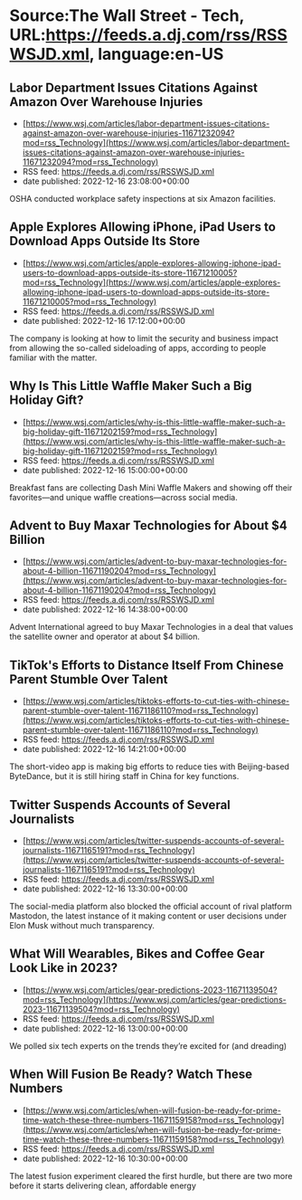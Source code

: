 # Source:The Wall Street - Tech, URL:https://feeds.a.dj.com/rss/RSSWSJD.xml, language:en-US

## Labor Department Issues Citations Against Amazon Over Warehouse Injuries
 - [https://www.wsj.com/articles/labor-department-issues-citations-against-amazon-over-warehouse-injuries-11671232094?mod=rss_Technology](https://www.wsj.com/articles/labor-department-issues-citations-against-amazon-over-warehouse-injuries-11671232094?mod=rss_Technology)
 - RSS feed: https://feeds.a.dj.com/rss/RSSWSJD.xml
 - date published: 2022-12-16 23:08:00+00:00

OSHA conducted workplace safety inspections at six Amazon facilities.

## Apple Explores Allowing iPhone, iPad Users to Download Apps Outside Its Store
 - [https://www.wsj.com/articles/apple-explores-allowing-iphone-ipad-users-to-download-apps-outside-its-store-11671210005?mod=rss_Technology](https://www.wsj.com/articles/apple-explores-allowing-iphone-ipad-users-to-download-apps-outside-its-store-11671210005?mod=rss_Technology)
 - RSS feed: https://feeds.a.dj.com/rss/RSSWSJD.xml
 - date published: 2022-12-16 17:12:00+00:00

The company is looking at how to limit the security and business impact from allowing the so-called sideloading of apps, according to people familiar with the matter.

## Why Is This Little Waffle Maker Such a Big Holiday Gift?
 - [https://www.wsj.com/articles/why-is-this-little-waffle-maker-such-a-big-holiday-gift-11671202159?mod=rss_Technology](https://www.wsj.com/articles/why-is-this-little-waffle-maker-such-a-big-holiday-gift-11671202159?mod=rss_Technology)
 - RSS feed: https://feeds.a.dj.com/rss/RSSWSJD.xml
 - date published: 2022-12-16 15:00:00+00:00

Breakfast fans are collecting Dash Mini Waffle Makers and showing off their favorites—and unique waffle creations—across social media.

## Advent to Buy Maxar Technologies for About $4 Billion
 - [https://www.wsj.com/articles/advent-to-buy-maxar-technologies-for-about-4-billion-11671190204?mod=rss_Technology](https://www.wsj.com/articles/advent-to-buy-maxar-technologies-for-about-4-billion-11671190204?mod=rss_Technology)
 - RSS feed: https://feeds.a.dj.com/rss/RSSWSJD.xml
 - date published: 2022-12-16 14:38:00+00:00

Advent International agreed to buy Maxar Technologies in a deal that values the satellite owner and operator at about $4 billion.

## TikTok's Efforts to Distance Itself From Chinese Parent Stumble Over Talent
 - [https://www.wsj.com/articles/tiktoks-efforts-to-cut-ties-with-chinese-parent-stumble-over-talent-11671186110?mod=rss_Technology](https://www.wsj.com/articles/tiktoks-efforts-to-cut-ties-with-chinese-parent-stumble-over-talent-11671186110?mod=rss_Technology)
 - RSS feed: https://feeds.a.dj.com/rss/RSSWSJD.xml
 - date published: 2022-12-16 14:21:00+00:00

The short-video app is making big efforts to reduce ties with Beijing-based ByteDance, but it is still hiring staff in China for key functions.

## Twitter Suspends Accounts of Several Journalists
 - [https://www.wsj.com/articles/twitter-suspends-accounts-of-several-journalists-11671165191?mod=rss_Technology](https://www.wsj.com/articles/twitter-suspends-accounts-of-several-journalists-11671165191?mod=rss_Technology)
 - RSS feed: https://feeds.a.dj.com/rss/RSSWSJD.xml
 - date published: 2022-12-16 13:30:00+00:00

The social-media platform also blocked the official account of rival platform Mastodon, the latest instance of it making content or user decisions under Elon Musk without much transparency.

## What Will Wearables, Bikes and Coffee Gear Look Like in 2023?
 - [https://www.wsj.com/articles/gear-predictions-2023-11671139504?mod=rss_Technology](https://www.wsj.com/articles/gear-predictions-2023-11671139504?mod=rss_Technology)
 - RSS feed: https://feeds.a.dj.com/rss/RSSWSJD.xml
 - date published: 2022-12-16 13:00:00+00:00

We polled six tech experts on the trends they’re excited for (and dreading)

## When Will Fusion Be Ready? Watch These Numbers
 - [https://www.wsj.com/articles/when-will-fusion-be-ready-for-prime-time-watch-these-three-numbers-11671159158?mod=rss_Technology](https://www.wsj.com/articles/when-will-fusion-be-ready-for-prime-time-watch-these-three-numbers-11671159158?mod=rss_Technology)
 - RSS feed: https://feeds.a.dj.com/rss/RSSWSJD.xml
 - date published: 2022-12-16 10:30:00+00:00

The latest fusion experiment cleared the first hurdle, but there are two more before it starts delivering clean, affordable energy

